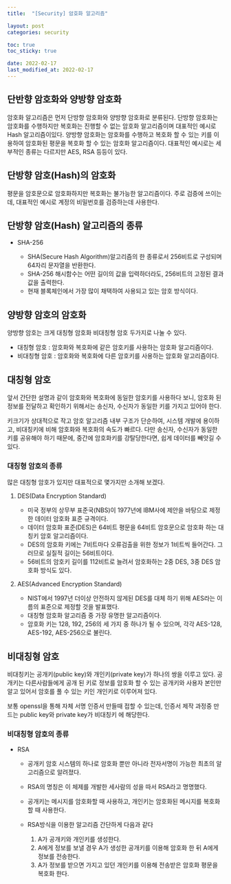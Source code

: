 ```yaml
---
title:  "[Security] 암호화 알고리즘"

layout: post
categories: security

toc: true
toc_sticky: true

date: 2022-02-17
last_modified_at: 2022-02-17
---
```


## 단반향 암호화와 양방향 암호화

암호화 알고리즘은 먼저 단방향 암호화와 양방향 암호화로 분류된다.
단방향 암호화는 암호화를 수행하지만 복호화는 진행할 수 없는 암호화 알고리즘이며 대표적인 예시로 Hash 알고리즘이있다.
양방향 암호화는 암호화를 수행하고 복호화 할 수 있는 키를 이용하여 암호화된 평문을 복호화 할 수 있는 암호화 알고리즘이다. 대표적인 예시로는 세부적인 종류는 다르지만 AES, RSA 등등이 있다.

## 단방향 암호(Hash)의 암호화

평문을 암호문으로 암호화하지만 복호화는 불가능한 알고리즘이다.
주로 검증에 쓰이는데, 대표적인 예시로 계정의 비밀번호를 검증하는데 사용한다.

## 단방향 암호(Hash) 알고리즘의 종류

- SHA-256

  - SHA(Secure Hash Algorithm)알고리즘의 한 종류로서 256비트로 구성되며 64자리 문자열을 반환한다.
  - SHA-256 해시함수는 어떤 길이의 값을 입력하더라도, 256비트의 고정된 결과값을 출력한다.
  - 현재 블록체인에서 가장 많이 채택하여 사용되고 있는 암호 방식이다.

## 양방향 암호의 암호화

양방향 암호는 크게 대칭형 암호화 비대칭형 암호 두가지로 나눌 수 있다.

- 대칭형 암호 : 암호화와 복호화에 같은 암호키를 사용하는 암호화 알고리즘이다.
- 비대칭형 암호 : 암호화와 복호화에 다른 암호키를 사용하는 암호화 알고리즘이다.

## 대칭형 암호

앞서 간단한 설명과 같이 암호화와 복호화에 동일한 암호키를 사용하다 보니, 암호화 된 정보를 전달하고 확인하기 위해서는
송신자, 수신자가 동일한 키를 가지고 있어야 한다.

키크기가 상대적으로 작고 암호 알고리즘 내부 구조가 단순하여, 시스템 개발에 용이하고, 비대칭키에 비해 암호화와 복호화의 속도가 빠르다.
다만 송신자, 수신자가 동일한 키를 공유해야 하기 때문에, 중간에 암호화키를 강탈당한다면, 쉽게 데이터를 빼앗길 수 있다.

### 대칭형 암호의 종류

많은 대칭형 암호가 있지만 대표적으로 몇가지만 소개해 보겠다.

1. DES(Data Encryption Standard)

   - 미국 정부의 상무부 표준국(NBS)이 1977년에 IBM사에 제안을 바탕으로 제정한 데이터 암호화 표준 규격이다.
   - 데이터 암호화 표준(DES)은 64비트 평문을 64비트 암호문으로 암호화 하는 대칭키 암호 알고리즘이다.
   - DES의 암호화 키에는 7비트마다 오류검출을 위한 정보가 1비트씩 들어간다. 그러므로 실질적 길이는 56비트이다.
   - 56비트의 암호키 길이를 112비트로 늘려서 암호화하는 2중 DES, 3중 DES 암호화 방식도 있다.

2. AES(Advanced Encryption Standard)

   - NIST에서 1997년 더이상 안전하지 않게된 DES를 대체 하기 위해 AES라는 이름의 표준으로 제정할 것을 발표했다.
   - 대칭형 암호화 알고리즘 중 가장 유명한 알고리즘이다.
   - 암호화 키는 128, 192, 256의 세 가지 중 하나가 될 수 있으며, 각각 AES-128, AES-192, AES-256으로 불린다.

## 비대칭형 암호

비대칭키는 공개키(public key)와 개인키(private key)가 하나의 쌍을 이루고 있다. 공개키는 다른사람들에게 공개 된 키로
정보를 암호화 할 수 있는 공개키와 사용자 본인만 알고 있어서 암호를 풀 수 있는 키인 개인키로 이루어져 있다.

보통 openssl을 통해 자체 서명 인증서 만들때 접할 수 있는데, 인증서 제작 과정중 만드는 public key와 private key가 비대칭키 에 해당한다.

### 비대칭형 암호의 종류

- RSA

    - 공개키 암호 시스템의 하나로 암호화 뿐만 아니라 전자서명이 가능한 최초의 알고리즘으로 알려졌다.
    - RSA의 명칭은 이 체제를 개발한 세사람의 성을 따서 RSA라고 명명했다.
    - 공개키는 메시지를 암호화할 때 사용하고, 개인키는 암호화된 메시지를 복호화 할 때 사용한다.
    - RSA방식을 이용한 알고리즘 간단하게 다음과 같다

        1. A가 공개키와 개인키를 생성한다.
        2. A에게 정보를 보낼 경우 A가 생성한 공개키를 이용해 암호화 한 뒤 A에게 정보를 전송한다.
        3. A가 정보를 받으면 가지고 있던 개인키를 이용해 전송받은 암호화 평문을 복호화 한다.
